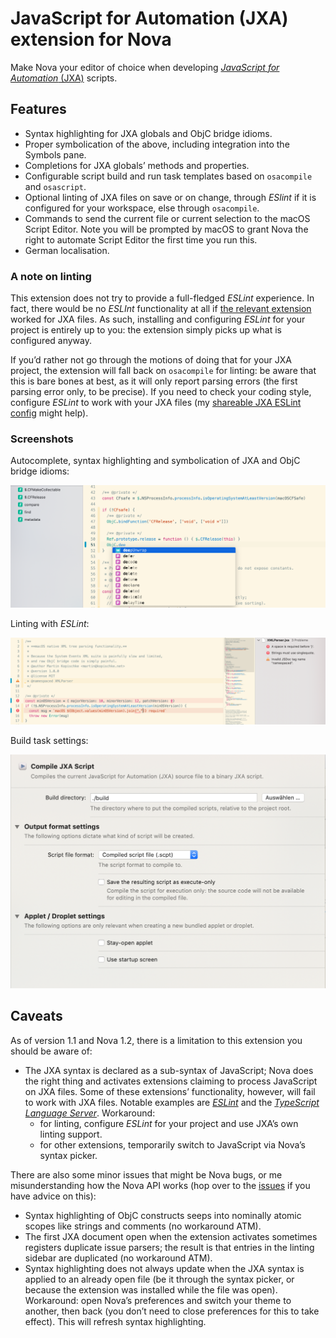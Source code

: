 # JavaScript for Automation (JXA) extension for Nova

Make Nova your editor of choice when developing [_JavaScript for Automation_ (JXA)](https://developer.apple.com/library/archive/releasenotes/InterapplicationCommunication/RN-JavaScriptForAutomation/Articles/OSX10-11.html) scripts.

## Features

- Syntax highlighting for JXA globals and ObjC bridge idioms.
- Proper symbolication of the above, including integration into the Symbols pane.
- Completions for JXA globals’ methods and properties.
- Configurable script build and run task templates based on `osacompile` and `osascript`.
- Optional linting of JXA files on save or on change, through _ESlint_ if it is configured for your workspace, else through `osacompile`.
- Commands to send the current file or current selection to the macOS Script Editor. Note you will be prompted by macOS to grant Nova the right to automate Script Editor the first time you run this.
- German localisation.

### A note on linting

This extension does not try to provide a full-fledged _ESLint_ experience. In fact, there would be no _ESLInt_ functionality at all if [the relevant extension](nova://extension/?id=apexskier.eslint) worked for JXA files. As such, installing and configuring _ESLint_ for your project is entirely up to you: the extension simply picks up what is configured anyway.

If you’d rather not go through the motions of doing that for your JXA project, the extension will fall back on `osacompile` for linting: be aware that this is bare bones at best, as it  will only report parsing errors (the first parsing error only, to be precise). If you need to check your coding style, configure _ESLint_ to work with your JXA files (my [shareable JXA ESLint config](https://www.npmjs.com/package/eslint-config-jxa) might help).

### Screenshots

Autocomplete, syntax highlighting and symbolication of JXA and ObjC bridge idioms:

![JXA.nova syntax features](https://raw.githubusercontent.com/kopischke/JXA.nova/main/img/jxa-syntax-features.png "Autocomplete, syntax highlighting and symbolication of JXA and ObjC bridge idioms.")

Linting with _ESLint_:

![JXA.nova linting feature](https://raw.githubusercontent.com/kopischke/JXA.nova/main/img/jxa-linting-feature.png "Linting with ESLint.")

Build task settings:

![JXA,nova build task settings](https://raw.githubusercontent.com/kopischke/JXA.nova/main/img/jxa-task-build-settings.png "Build task settings.")

## Caveats

As of version 1.1 and Nova 1.2, there is a limitation to this extension you should be aware of:

- The JXA syntax is declared as a sub-syntax of JavaScript; Nova does the right thing and activates extensions claiming to process JavaScript on JXA files. Some of these extensions’ functionality, however, will fail to work with JXA files. Notable examples are [_ESLint_](nova://extension/?id=apexskier.eslint) and the [_TypeScript Language Server_](nova://extension/?id=apexskier.typescript). Workaround:
    - for linting, configure _ESLint_ for your project and use JXA’s own linting support.
    - for other extensions, temporarily switch to JavaScript via Nova’s syntax picker.

There are also some minor issues that might be Nova bugs, or me misunderstanding how the Nova API works (hop over to the [issues](https://github.com/kopischke/JXA.nova/issues) if you have advice on this):

- Syntax highlighting of ObjC constructs seeps into nominally atomic scopes like strings and comments (no workaround ATM).
- The first JXA document open when the extension activates sometimes registers duplicate issue parsers; the result is that entries in the linting sidebar are duplicated (no workaround ATM).
- Syntax highlighting does not always update when the JXA syntax is applied to an already open file (be it through the syntax picker, or because the extension was installed while the file was open). Workaround: open Nova’s preferences and switch your theme to another, then back (you don’t need to close preferences for this to take effect). This will refresh syntax highlighting.
